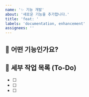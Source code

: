 ```yaml
---
name: '✨ 기능 개발'
about: '새로운 기능을 추가합니다.'
title: 'feat: '
labels: 'documentation, enhancement'
assignees: ''
---
```


## 🎯 어떤 기능인가요?

## 📑 세부 작업 목록 (To-Do)

- [ ]
- [ ]
- [ ]
